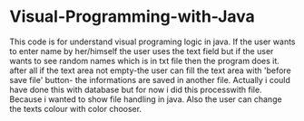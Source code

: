 # Visual-Programming-with-Java
This code is for understand visual programing logic in java.
If the user wants to enter name by her/himself the user uses the text field but if the user wants to see random names which is in txt file then the program does it.
after all if the text area not empty-the user can fill the text area with 'before save file' button- the informations are saved in another file.
Actually i could have done this with database but for now i did this processwith file. Because i wanted to show file handling in java. 
Also the user can change the texts colour with color chooser.
